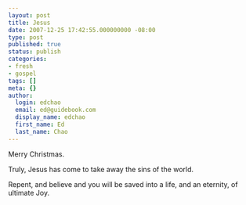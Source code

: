 ```yaml
---
layout: post
title: Jesus
date: 2007-12-25 17:42:55.000000000 -08:00
type: post
published: true
status: publish
categories:
- fresh
- gospel
tags: []
meta: {}
author:
  login: edchao
  email: ed@guidebook.com
  display_name: edchao
  first_name: Ed
  last_name: Chao
---
```

<p>Merry Christmas.</p>
<p>Truly, Jesus has come to take away the sins of the world.</p>
<p>Repent, and believe and you will be saved into a life, and an eternity, of ultimate Joy.</p>
